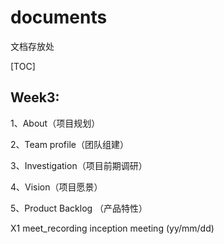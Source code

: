 # documents
文档存放处

[TOC]

## Week3:
1、About（项目规划）

2、Team profile（团队组建）

3、Investigation（项目前期调研）

4、Vision（项目愿景）

5、Product Backlog （产品特性）

X1 meet_recording
inception meeting (yy/mm/dd)

